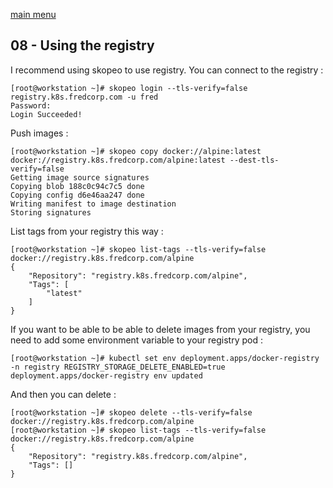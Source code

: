 [main menu](../README.md)

## 08 - Using the registry

I recommend using skopeo to use registry. You can connect to the registry :

```console
[root@workstation ~]# skopeo login --tls-verify=false registry.k8s.fredcorp.com -u fred
Password: 
Login Succeeded!
```

Push images :

```console
[root@workstation ~]# skopeo copy docker://alpine:latest docker://registry.k8s.fredcorp.com/alpine:latest --dest-tls-verify=false
Getting image source signatures
Copying blob 188c0c94c7c5 done  
Copying config d6e46aa247 done  
Writing manifest to image destination
Storing signatures
```

List tags from your registry this way :

```console
[root@workstation ~]# skopeo list-tags --tls-verify=false docker://registry.k8s.fredcorp.com/alpine
{
    "Repository": "registry.k8s.fredcorp.com/alpine",
    "Tags": [
        "latest"
    ]
}
```

If you want to be able to be able to delete images from your registry, you need to add some environment variable to your registry pod :

```console
[root@workstation ~]# kubectl set env deployment.apps/docker-registry -n registry REGISTRY_STORAGE_DELETE_ENABLED=true
deployment.apps/docker-registry env updated
```

And then you can delete :

```console
[root@workstation ~]# skopeo delete --tls-verify=false docker://registry.k8s.fredcorp.com/alpine
[root@workstation ~]# skopeo list-tags --tls-verify=false docker://registry.k8s.fredcorp.com/alpine
{
    "Repository": "registry.k8s.fredcorp.com/alpine",
    "Tags": []
}
```